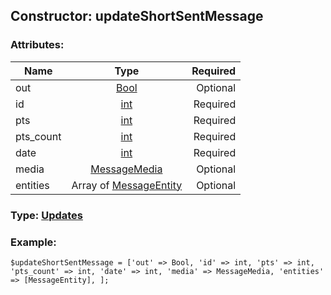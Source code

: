 ## Constructor: updateShortSentMessage  

### Attributes:

| Name     |    Type       | Required |
|----------|:-------------:|---------:|
|out|[Bool](../types/Bool.md) | Optional|
|id|[int](../types/int.md) | Required|
|pts|[int](../types/int.md) | Required|
|pts\_count|[int](../types/int.md) | Required|
|date|[int](../types/int.md) | Required|
|media|[MessageMedia](../types/MessageMedia.md) | Optional|
|entities|Array of [MessageEntity](../types/MessageEntity.md) | Optional|


### Type: [Updates](../types/Updates.md)

### Example:


```
$updateShortSentMessage = ['out' => Bool, 'id' => int, 'pts' => int, 'pts_count' => int, 'date' => int, 'media' => MessageMedia, 'entities' => [MessageEntity], ];
```